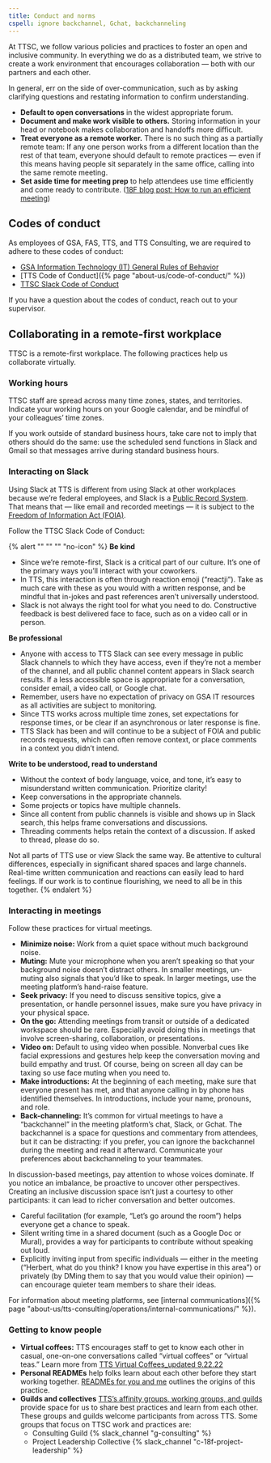 ```yaml
---
title: Conduct and norms
cspell: ignore backchannel, Gchat, backchanneling
---
```


At TTSC, we follow various policies and practices to foster an open and inclusive community. In everything we do as a distributed team, we strive to create a work environment that encourages collaboration — both with our partners and each other.

In general, err on the side of over-communication, such as by asking clarifying questions and restating information to confirm understanding.

- **Default to open conversations** in the widest appropriate forum.
- **Document and make work visible to others.** Storing information in your head or notebook makes collaboration and handoffs more difficult.
- **Treat everyone as a remote worker.** There is no such thing as a partially remote team: If any one person works from a different location than the rest of that team, everyone should default to remote practices — even if this means having people sit separately in the same office, calling into the same remote meeting.
- **Set aside time for meeting prep** to help attendees use time efficiently and come ready to contribute. ([18F blog post: How to run an efficient meeting](https://18f.gsa.gov/2016/12/14/how-to-run-an-efficient-meeting/))

## Codes of conduct

As employees of GSA, FAS, TTS, and TTS Consulting, we are required to adhere to these codes of conduct:

- [GSA Information Technology (IT) General Rules of Behavior](https://insite.gsa.gov/directives-library/gsa-information-technology-it-general-rules-of-behavior-4)
- [TTS Code of Conduct]({% page "about-us/code-of-conduct/" %})
- [TTSC Slack Code of Conduct](#interacting-on-slack)

If you have a question about the codes of conduct, reach out to your supervisor.

## Collaborating in a remote-first workplace

TTSC is a remote-first workplace. The following practices help us collaborate virtually.

### Working hours

TTSC staff are spread across many time zones, states, and territories. Indicate your working hours on your Google calendar, and be mindful of your colleagues’ time zones.

 If you work outside of standard business hours, take care not to imply that others should do the same: use the scheduled send functions in Slack and Gmail so that messages arrive during standard business hours.

### Interacting on Slack

Using Slack at TTS is different from using Slack at other workplaces because we’re federal employees, and Slack is a [Public Record System](https://insite.gsa.gov/employee-resources/directives-forms-and-regulations/records-and-information-management/search-gsas-record-schedules). That means that — like email and recorded meetings — it is subject to the [Freedom of Information Act (FOIA)](https://www.foia.gov/).

Follow the TTSC Slack Code of Conduct:

{% alert "" "" "" "no-icon" %}
  **Be kind**

  - Since we’re remote-first, Slack is a critical part of our culture. It’s one of the primary ways you’ll interact with your coworkers.
  - In TTS, this interaction is often through reaction emoji (“reactji”). Take as much care with these as you would with a written response, and be mindful that in-jokes and past references aren’t universally understood.
  - Slack is not always the right tool for what you need to do. Constructive feedback is best delivered face to face, such as on a video call or in person.

  **Be professional**

  - Anyone with access to TTS Slack can see every message in public Slack channels to which they have access, even if they’re not a member of the channel, and all public channel content appears in Slack search results. If a less accessible space is appropriate for a conversation, consider email, a video call, or Google chat.
  - Remember, users have no expectation of privacy on GSA IT resources as all activities are subject to monitoring.
  - Since TTS works across multiple time zones, set expectations for response times, or be clear if an asynchronous or later response is fine.
  - TTS Slack has been and will continue to be a subject of FOIA and public records requests, which can often remove context, or place comments in a context you didn’t intend.

  **Write to be understood, read to understand**

  - Without the context of body language, voice, and tone, it’s easy to misunderstand written communication. Prioritize clarity!
  - Keep conversations in the appropriate channels.
  - Some projects or topics have multiple channels.
  - Since all content from public channels is visible and shows up in Slack search, this helps frame conversations and discussions.
  - Threading comments helps retain the context of a discussion. If asked to thread, please do so.

  Not all parts of TTS use or view Slack the same way. Be attentive to cultural differences, especially in significant shared spaces and large channels. Real-time written communication and reactions can easily lead to hard feelings. If our work is to continue flourishing, we need to all be in this together.
{% endalert %}

### Interacting in meetings

Follow these practices for virtual meetings.

- **Minimize noise:** Work from a quiet space without much background noise.
- **Muting:** Mute your microphone when you aren’t speaking so that your background noise doesn’t distract others. In smaller meetings, un-muting also signals that you’d like to speak. In larger meetings, use the meeting platform’s hand-raise feature.
- **Seek privacy:** If you need to discuss sensitive topics, give a presentation, or handle personnel issues, make sure you have privacy in your physical space.
- **On the go:** Attending meetings from transit or outside of a dedicated workspace should be rare. Especially avoid doing this in meetings that involve screen-sharing,  collaboration, or presentations.
- **Video on:** Default to using video when possible. Nonverbal cues like facial expressions and gestures help keep the conversation moving and build empathy and trust. Of course, being on screen all day can be taxing so use face muting when you need to.
- **Make introductions:** At the beginning of each meeting, make sure that everyone present has met, and that anyone calling in by phone has identified themselves. In introductions, include your name, pronouns, and role.
- **Back-channeling:** It’s common for virtual meetings to have a “backchannel” in the meeting platform’s chat, Slack, or Gchat. The backchannel is a space for questions and commentary from attendees, but it can be distracting: if you prefer, you can ignore the backchannel during the meeting and read it afterward. Communicate your preferences about backchanneling to your teammates.

In discussion-based meetings, pay attention to whose voices dominate. If you notice an imbalance, be proactive to uncover other perspectives. Creating an inclusive discussion space isn’t just a courtesy to other participants: it can lead to richer conversation and better outcomes.

- Careful facilitation (for example, “Let’s go around the room”) helps everyone get a chance to speak.
- Silent writing time in a shared document (such as a Google Doc or Mural), provides a way for participants to contribute without speaking out loud.
- Explicitly inviting input from specific individuals — either in the meeting (“Herbert, what do you think? I know you have expertise in this area”) or privately (by DMing them to say that you would value their opinion) — can encourage quieter team members to share their ideas.

For information about meeting platforms, see [internal communications]({% page "about-us/tts-consulting/operations/internal-communications/" %}).

### Getting to know people

- **Virtual coffees:** TTS encourages staff to get to know each other in casual, one-on-one conversations called “virtual coffees” or “virtual teas.” Learn more from [TTS Virtual Coffees\_updated 9.22.22](https://docs.google.com/document/d/1wjIjmzXhDCTU6aJZHADndIPksQgvderQbqyGA2q7EzA/edit#heading=h.n8dcb98f8n0o)
- **Personal READMEs** help folks learn about each other before they start working together. [READMEs for you and me](https://18f.gsa.gov/2020/03/05/readmes-for-you-and-me/) outlines the origins of this practice.
- **Guilds and collectives** [TTS’s affinity groups, working groups, and guilds](https://handbook.tts.gsa.gov/training-and-development/working-groups-and-guilds-101/) provide space for us to share best practices and learn from each other. These groups and guilds welcome participants from across TTS. Some groups that focus on TTSC work and practices are:
  - Consulting Guild {% slack_channel "g-consulting" %}
  - Project Leadership Collective {% slack_channel "c-18f-project-leadership" %}